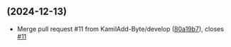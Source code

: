 ##  (2024-12-13)

* Merge pull request #11 from KamilAdd-Byte/develop ([80a19b7](https://github.com/KamilAdd-Byte/commiting-workshop/commit/80a19b7)), closes [#11](https://github.com/KamilAdd-Byte/commiting-workshop/issues/11)



